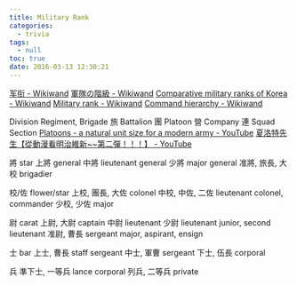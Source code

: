 ```yaml
---
title: Military Rank
categories:
  - trivia
tags:
  - null
toc: true
date: 2016-03-13 12:30:21
---
```


[军衔 - Wikiwand](https://www.wikiwand.com/zh/军衔)
[軍隊の階級 - Wikiwand](https://www.wikiwand.com/ja/軍隊の階級)
[Comparative military ranks of Korea - Wikiwand](https://www.wikiwand.com/en/Comparative_military_ranks_of_Korea)
[Military rank - Wikiwand](https://www.wikiwand.com/en/Military_rank#/Warrant_officers)
[Command hierarchy - Wikiwand](https://www.wikiwand.com/en/Command_hierarchy#/Chain_of_command)

Division
Regiment, Brigade 旅
Battalion 團
Platoon 營
Company 連
Squad Section
[Platoons - a natural unit size for a modern army - YouTube](https://www.youtube.com/watch?v=a15gihWu1SM)
[夏洛特先生【從動漫看明治維新~~第二彈！！！】 - YouTube](https://www.youtube.com/watch?v=7c52Gihxx7U)

將 star
上將 general
中將 lieutenant general
少將 major general
准將, 旅長, 大校 brigadier

校/佐 flower/star
上校, 團長, 大佐 colonel
中校, 中佐, 二佐 lieutenant colonel, commander
少校, 少佐 major

尉 carat
上尉, 大尉 captain
中尉 lieutenant
少尉 lieutenant junior, second lieutenant
准尉, 曹長 sergeant major, aspirant, ensign

士 bar
上士, 曹長 staff sergeant
中士, 軍曹 sergeant
下士, 伍長 corporal

兵
準下士, 一等兵 lance corporal
列兵, 二等兵 private
